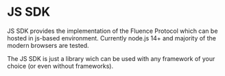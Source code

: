 # JS SDK

JS SDK provides the implementation of the Fluence Protocol which can be hosted in js-based environment. Currently node.js 14+ and majority of the modern browsers are tested.

The JS SDK is just a library wich can be used with any framework of your choice \(or even without frameworks\).

